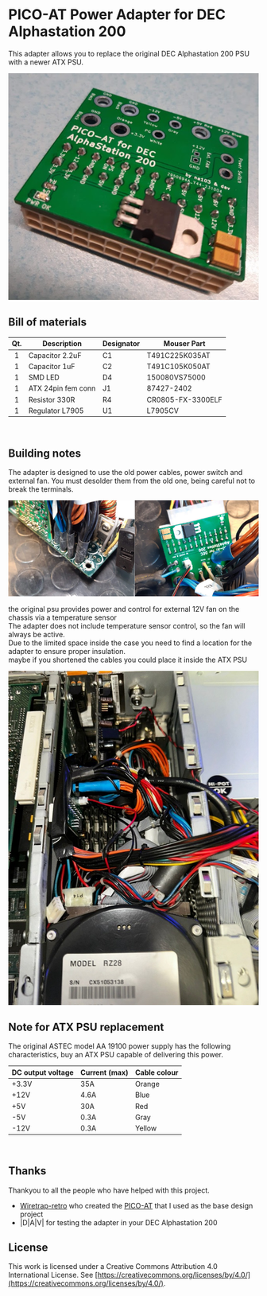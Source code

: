 # PICO-AT Power Adapter for DEC Alphastation 200
This adapter allows you to replace the original  DEC Alphastation 200 PSU  with a newer ATX PSU.<br>

![alt text](https://github.com/na103/PICO-AT-Alphastation/blob/main/img/adapter.png)


## Bill of materials
| Qt. |    Description     |             Designator          |    Mouser  Part    |   
|:---:|--------------------|---------------------------------|--------------------|
|1    |Capacitor 2.2uF     | C1                              |T491C225K035AT      |
|1    |Capacitor 1uF       | C2                              |T491C105K050AT      |
|1    |SMD LED             | D4                              |150080VS75000       |
|1    |ATX 24pin fem conn  | J1                              |87427-2402          |
|1    |Resistor 330R       | R4                              |CR0805-FX-3300ELF   |
|1    |Regulator L7905     | U1                              |L7905CV             |
<br>

## Building notes
The adapter is designed to use the old power cables, power switch and external fan. You must  desolder them from the old one, being careful not to break the terminals.<br>

![alt text](https://github.com/na103/PICO-AT-Alphastation/blob/main/img/psu-adapter.png)

the original psu provides power and control for external 12V fan on the chassis via a temperature sensor<br>
The adapter does not include temperature sensor control, so the fan will always be active.
<br>
Due to the limited space inside the case you need to find a location for the adapter to ensure proper insulation.<br>
maybe if you shortened the cables you could place it inside the ATX PSU

![alt text](https://github.com/na103/PICO-AT-Alphastation/blob/main/img/inside.jpg)

## Note for ATX PSU replacement
The original ASTEC model AA 19100 power supply has the following characteristics, buy an ATX PSU capable of delivering this power.<br>

| DC output voltage | Current (max) | Cable colour |
|-------------------|---------------|--------------|
| +3.3V             | 35A           | Orange       |
| +12V              | 4.6A          | Blue         |
| +5V               | 30A           | Red          |
| -5V               | 0.3A          | Gray         |
| -12V              | 0.3A          | Yellow       |

<br>

## Thanks

Thankyou to all the people who have helped with this project.

- [Wiretrap-retro](https://github.com/wiretap-retro) who created the [PICO-AT](https://github.com/wiretap-retro/PICO-AT-Power-Adapter) that I used as the base design project
- |D|A|V| for testing the adapter in your DEC Alphastation 200

## License

This work is licensed under a Creative Commons Attribution 4.0 International License. See [https://creativecommons.org/licenses/by/4.0/](https://creativecommons.org/licenses/by/4.0/).
